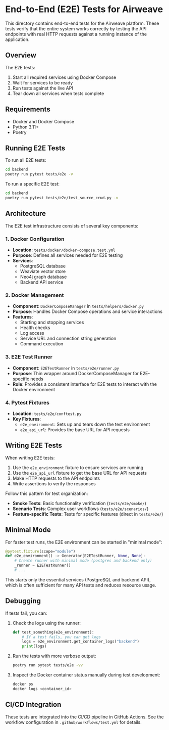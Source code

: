 # End-to-End (E2E) Tests for Airweave

This directory contains end-to-end tests for the Airweave platform. These tests verify that the entire system works correctly by testing the API endpoints with real HTTP requests against a running instance of the application.

## Overview

The E2E tests:

1. Start all required services using Docker Compose
2. Wait for services to be ready
3. Run tests against the live API
4. Tear down all services when tests complete

## Requirements

- Docker and Docker Compose
- Python 3.11+
- Poetry

## Running E2E Tests

To run all E2E tests:

```bash
cd backend
poetry run pytest tests/e2e -v
```

To run a specific E2E test:

```bash
cd backend
poetry run pytest tests/e2e/test_source_crud.py -v
```

## Architecture

The E2E test infrastructure consists of several key components:

### 1. Docker Configuration

- **Location**: `tests/docker/docker-compose.test.yml`
- **Purpose**: Defines all services needed for E2E testing
- **Services**:
  - PostgreSQL database
  - Weaviate vector store
  - Neo4j graph database
  - Backend API service

### 2. Docker Management

- **Component**: `DockerComposeManager` in `tests/helpers/docker.py`
- **Purpose**: Handles Docker Compose operations and service interactions
- **Features**:
  - Starting and stopping services
  - Health checks
  - Log access
  - Service URL and connection string generation
  - Command execution

### 3. E2E Test Runner

- **Component**: `E2ETestRunner` in `tests/e2e/runner.py`
- **Purpose**: Thin wrapper around DockerComposeManager for E2E-specific needs
- **Role**: Provides a consistent interface for E2E tests to interact with the Docker environment

### 4. Pytest Fixtures

- **Location**: `tests/e2e/conftest.py`
- **Key Fixtures**:
  - `e2e_environment`: Sets up and tears down the test environment
  - `e2e_api_url`: Provides the base URL for API requests

## Writing E2E Tests

When writing E2E tests:

1. Use the `e2e_environment` fixture to ensure services are running
2. Use the `e2e_api_url` fixture to get the base URL for API requests
3. Make HTTP requests to the API endpoints
4. Write assertions to verify the responses

Follow this pattern for test organization:

- **Smoke Tests**: Basic functionality verification (`tests/e2e/smoke/`)
- **Scenario Tests**: Complex user workflows (`tests/e2e/scenarios/`)
- **Feature-specific Tests**: Tests for specific features (direct in `tests/e2e/`)

## Minimal Mode

For faster test runs, the E2E environment can be started in "minimal mode":

```python
@pytest.fixture(scope="module")
def e2e_environment() -> Generator[E2ETestRunner, None, None]:
    # Create runner with minimal mode (postgres and backend only)
    _runner = E2ETestRunner()
    # ...
```

This starts only the essential services (PostgreSQL and backend API), which is often sufficient for many API tests and reduces resource usage.

## Debugging

If tests fail, you can:

1. Check the logs using the runner:
   ```python
   def test_something(e2e_environment):
       # If a test fails, you can get logs
       logs = e2e_environment.get_container_logs("backend")
       print(logs)
   ```

2. Run the tests with more verbose output:
   ```bash
   poetry run pytest tests/e2e -vv
   ```

3. Inspect the Docker container status manually during test development:
   ```bash
   docker ps
   docker logs <container_id>
   ```

## CI/CD Integration

These tests are integrated into the CI/CD pipeline in GitHub Actions. See the workflow configuration in `.github/workflows/test.yml` for details.
